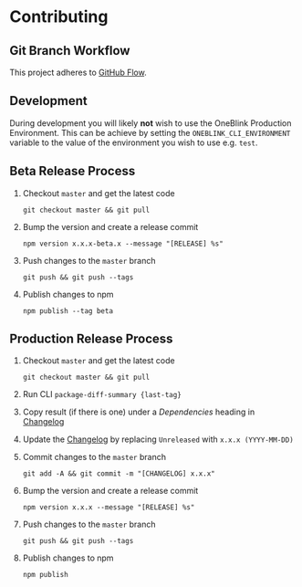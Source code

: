 # Contributing

## Git Branch Workflow

This project adheres to [GitHub Flow](https://guides.github.com/introduction/flow/).

## Development

During development you will likely **not** wish to use the OneBlink Production Environment. This can be achieve by setting the `ONEBLINK_CLI_ENVIRONMENT` variable to the value of the environment you wish to use e.g. `test`.

## Beta Release Process

1. Checkout `master` and get the latest code

   ```
   git checkout master && git pull
   ```

1. Bump the version and create a release commit

   ```
   npm version x.x.x-beta.x --message "[RELEASE] %s"
   ```

1. Push changes to the `master` branch

   ```
   git push && git push --tags
   ```

1. Publish changes to npm

   ```
   npm publish --tag beta
   ```

## Production Release Process

1. Checkout `master` and get the latest code

   ```
   git checkout master && git pull
   ```

1. Run CLI `package-diff-summary {last-tag}`

1. Copy result (if there is one) under a _Dependencies_ heading in [Changelog](./CHANGELOG.md)

1. Update the [Changelog](./CHANGELOG.md) by replacing `Unreleased` with `x.x.x (YYYY-MM-DD)`

1. Commit changes to the `master` branch

   ```
   git add -A && git commit -m "[CHANGELOG] x.x.x"
   ```

1. Bump the version and create a release commit

   ```
   npm version x.x.x --message "[RELEASE] %s"
   ```

1. Push changes to the `master` branch

   ```
   git push && git push --tags
   ```

1. Publish changes to npm

   ```
   npm publish
   ```
